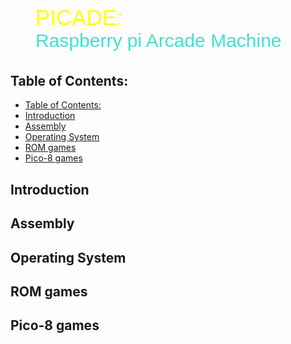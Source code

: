 <figure class="gpi">
<link href="https://fonts.cdnfonts.com/css/major-mono-display-2" rel="stylesheet">
                
  <figcaption>PICADE:<br><span>Raspberry pi Arcade Machine</span></figcaption>
  <style>
    @import url('https://fonts.cdnfonts.com/css/major-mono-display-2');
    .gpi {
      font-family:  'Major Mono Display', sans-serif;                                   
      font-size: 35px;
      color: yellow;
    } 
    figcaption span {
      color: turquoise;
      font-size: 30px
    }
  </style>
</figure>

## Table of Contents:
- [Table of Contents:](#table-of-contents)
- [Introduction](#introduction)
- [Assembly](#assembly)
- [Operating System](#operating-system)
- [ROM games](#rom-games)
- [Pico-8 games](#pico-8-games)

## Introduction

## Assembly
## Operating System
## ROM games
## Pico-8 games
